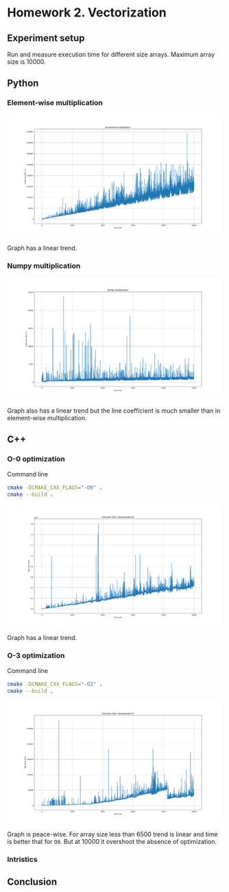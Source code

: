 # Homework 2. Vectorization

## Experiment setup

Run and measure execution time for different size arrays. Maximum array size is 10000.

## Python

### Element-wise multiplication

![python-by-element-multiplication-10000](data/python-by-element-multiplication-10000.png)

Graph has a linear trend.

### Numpy multiplication

![python-numpy-multiplication-10000](data/python-numpy-multiplication-10000.png)

Graph also has a linear trend but the line coefficient is much smaller than in element-wise multiplication.

## C++

### O-0 optimization

Command line

```bash
cmake -DCMAKE_CXX_FLAGS="-O0" .
cmake --build .
```

![execution-time--nanoseconds-o0-10000](data/execution-time--nanoseconds-o0-10000.png)

Graph has a linear trend.

### O-3 optimization

Command line

```bash
cmake -DCMAKE_CXX_FLAGS="-O3" .
cmake --build .  
```

![execution-time--nanoseconds-o3-10000](data/execution-time--nanoseconds-o3-10000.png)

Graph is peace-wise. For array size less than 6500 trend is linear and time is better that for `O0`. But at 10000 it overshoot the absence of optimization.

### Intristics

## Conclusion
